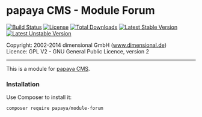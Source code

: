 # papaya CMS - Module Forum

[![Build Status](https://travis-ci.org/papayaCMS/papayacms-module-forum.svg?branch=master)](https://travis-ci.org/papayaCMS/papayacms-forum)
[![License](https://poser.pugx.org/papaya/module-forum/license.svg)](https://packagist.org/packages/papaya/module-forum)
[![Total Downloads](https://poser.pugx.org/papaya/module-forum/downloads.svg)](https://packagist.org/packages/papaya/module-forum)
[![Latest Stable Version](https://poser.pugx.org/papaya/module-forum/v/stable.svg)](https://packagist.org/packages/papaya/module-forum)
[![Latest Unstable Version](https://poser.pugx.org/papaya/module-forum/v/unstable.svg)](https://packagist.org/packages/papaya/module-forum)

Copyright: 2002-2014 dimensional GmbH (www.dimensional.de)<br/>
Licence: GPL V2 - GNU General Public Licence, version 2

-----------------------------------------------------------------------

This is a module for [papaya CMS](http://www.papaya.cms.com/).

### Installation

Use Composer to install it:

```
composer require papaya/module-forum
```
